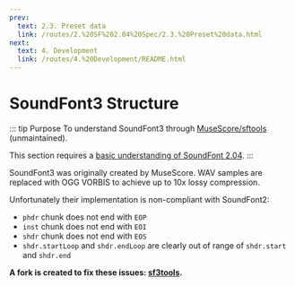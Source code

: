 ```yaml
---
prev:
  text: 2.3. Preset data
  link: /routes/2.%20SF%202.04%20Spec/2.3.%20Preset%20data.html
next:
  text: 4. Development
  link: /routes/4.%20Development/README.html
---
```


# SoundFont3 Structure

::: tip Purpose
To understand SoundFont3 through [MuseScore/sftools](https://github.com/musescore/sftools) (unmaintained).

This section requires a [basic understanding of SoundFont 2.04](/routes/2.%20SF%202.04%20Spec/README.html).
:::

SoundFont3 was originally created by MuseScore. WAV samples are replaced with OGG VORBIS to achieve up to 10x lossy compression.

Unfortunately their implementation is non-compliant with SoundFont2:

- `phdr` chunk does not end with `EOP`
- `inst` chunk does not end with `EOI`
- `shdr` chunk does not end with `EOS`
- `shdr.startLoop` and `shdr.endLoop` are clearly out of range of `shdr.start` and `shdr.end`

**A fork is created to fix these issues: [sf3tools](https://github.com/musidi-org/sftools).**
